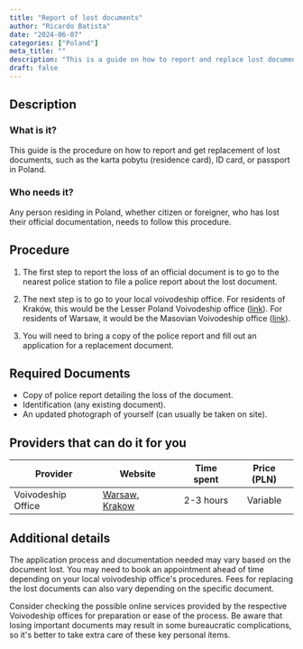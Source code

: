 ```yaml
---
title: "Report of lost documents"
author: "Ricardo Batista"
date: "2024-06-07"
categories: ["Poland"]
meta_title: ""
description: "This is a guide on how to report and replace lost documents in Poland such as karta pobytu, ID card, or passport."
draft: false
---
```


## Description
### What is it?
This guide is the procedure on how to report and get replacement of lost documents, such as the karta pobytu (residence card), ID card, or passport in Poland. 
### Who needs it?
Any person residing in Poland, whether citizen or foreigner, who has lost their official documentation, needs to follow this procedure.

## Procedure

1. The first step to report the loss of an official document is to go to the nearest police station to file a police report about the lost document. 

2. The next step is to go to your local voivodeship office. For residents of Kraków, this would be the Lesser Poland Voivodeship office ([link](http://www.malopolska.uw.gov.pl/default.aspx?page=Start)). For residents of Warsaw, it would be the Masovian Voivodeship office ([link](http://www.mazowieckie.pl/en/)).

3. You will need to bring a copy of the police report and fill out an application for a replacement document. 

## Required Documents

- Copy of police report detailing the loss of the document.
- Identification (any existing document).
- An updated photograph of yourself (can usually be taken on site).

## Providers that can do it for you

|   Provider               |      Website                              |    Time spent      |      Price (PLN) |
| -------------------    | -------------------             |  :-------------:   | :-------------:   |
| Voivodeship Office | [Warsaw](http://www.mazowieckie.pl/en/), [Krakow](http://www.malopolska.uw.gov.pl/default.aspx?page=Start) | 2-3 hours       | Variable |

## Additional details

The application process and documentation needed may vary based on the document lost. You may need to book an appointment ahead of time depending on your local voivodeship office's procedures. Fees for replacing the lost documents can also vary depending on the specific document. 

Consider checking the possible online services provided by the respective Voivodeship offices for preparation or ease of the process. Be aware that losing important documents may result in some bureaucratic complications, so it's better to take extra care of these key personal items.